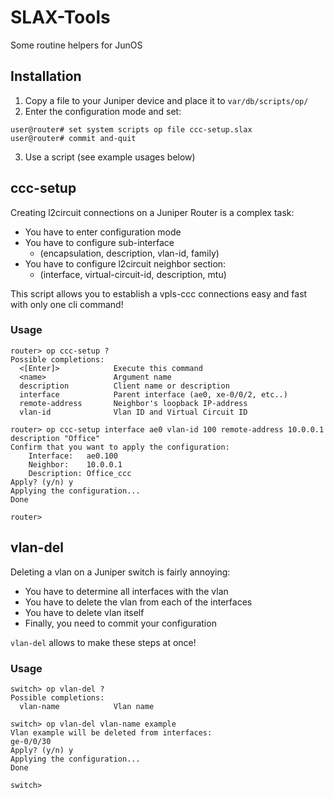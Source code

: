 # SLAX-Tools

Some routine helpers for JunOS

## Installation

1. Copy a file to your Juniper device and place it to `var/db/scripts/op/`
2. Enter the configuration mode and set:

```
user@router# set system scripts op file ccc-setup.slax
user@router# commit and-quit
```

3. Use a script (see example usages below) 

## ccc-setup
Creating l2circuit connections on a Juniper Router is a complex task:
- You have to enter configuration mode
- You have to configure sub-interface 
  - (encapsulation, description, vlan-id, family)
- You have to configure l2circuit neighbor section: 
  - (interface, virtual-circuit-id, description, mtu)

This script allows you to establish a vpls-ccc connections easy and fast with only one cli command!

### Usage
```
router> op ccc-setup ?
Possible completions:
  <[Enter]>            Execute this command
  <name>               Argument name
  description          Client name or description
  interface            Parent interface (ae0, xe-0/0/2, etc..)
  remote-address       Neighbor's loopback IP-address
  vlan-id              Vlan ID and Virtual Circuit ID

router> op ccc-setup interface ae0 vlan-id 100 remote-address 10.0.0.1 description "Office"
Confirm that you want to apply the configuration:
	Interface:   ae0.100
	Neighbor:    10.0.0.1
	Description: Office_ccc
Apply? (y/n) y
Applying the configuration...
Done

router>
```

## vlan-del

Deleting a vlan on a Juniper switch is fairly annoying: 
- You have to determine all interfaces with the vlan
- You have to delete the vlan from each of the interfaces
- You have to delete vlan itself
- Finally, you need to commit your configuration

`vlan-del` allows to make these steps at once!

### Usage

```
switch> op vlan-del ?                         
Possible completions:
  vlan-name            Vlan name

switch> op vlan-del vlan-name example    
Vlan example will be deleted from interfaces:
ge-0/0/30
Apply? (y/n) y
Applying the configuration...
Done

switch>
```
